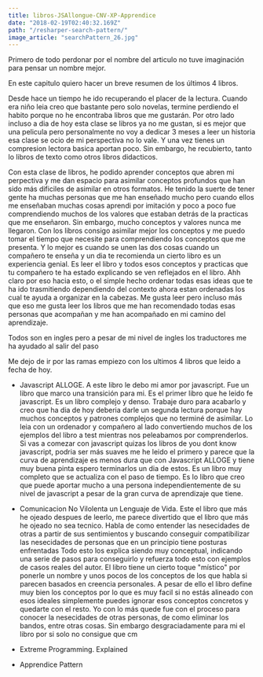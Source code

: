 ```yaml
---
title: libros-JSAllongue-CNV-XP-Apprendice
date: "2018-02-19T02:40:32.169Z"
path: "/resharper-search-pattern/"
image_article: "searchPattern_26.jpg"
---
```


Primero de todo perdonar por el nombre del articulo no tuve 
imaginación para pensar un nombre mejor.

En este capitulo quiero hacer un breve resumen de los últimos 4 libros.

Desde hace un tiempo he ido recuperando el placer de la lectura. Cuando era niño
leia creo que bastante pero solo novelas, termine perdiendo el habito porque
no he encontraba libros que me gustarán. Por otro lado incluso a dia de hoy esta 
clase se libros ya no me gustan, si es mejor que una pelicula pero personalmente no voy a dedicar
3 meses a leer un historia esa clase se ocio de mi perspectiva no lo vale. Y una vez tienes
un compresion lectora basica aportan poco. Sin embargo, he recubierto, tanto lo libros de 
texto como  otros libros didacticos.

Con esta clase de libros, he podido aprender conceptos que abren mi perpectiva y me dan espacio
para asimilar conceptos profundos que han sido más dificiles de asimilar en otros formatos.
He tenido la suerte de tener gente ha muchas personas que me han enseñado mucho pero 
cuando ellos me enseñaban muchas cosas aprendi por imitación y poco a poco fue comprendiendo
muchos de los valores que estaban detrás de la practicas que me enseñaron. Sin embargo,
mucho conceptos y valores nunca me llegaron. Con los libros consigo asimilar mejor 
los conceptos y me puedo tomar el tiempo que necesite para comprendiendo los conceptos
que me presenta. Y lo mejor es cuando se unen las dos cosas cuando un compañero te enseña
y un dia te recomienda un cierto libro es un experiencia genial. Es leer el libro y todos
esos conceptos y practicas que tu compañero te ha estado explicando se ven reflejados en el
libro. Ahh claro por eso hacia esto, o el simple hecho ordenar todas esas ideas que te 
ha ido trasmitiendo dependiendo del contexto ahora estan ordenadas los cual te ayuda a organizar en
la cabezas. Me gusta leer pero incluso más que eso me gusta leer los libros que me han
recomendado todas esas personas que acompañan y me han acompañado en mi camino del aprendizaje.

Todos son en ingles pero a pesar de mi nivel de ingles los traductores
 me ha ayudado al salir del paso

Me dejo de ir por las ramas empiezo con los ultimos 4 libros que leido a fecha de hoy.

- Javascript ALLOGE.
A este libro le debo mi amor por javascript. Fue un libro que marco una transición para mi.
Es el primer libro que he leido fe javascript.
Es un libro complejo y denso. Trabaje duro para acabarlo y creo que ha dia de hoy deberia
darle un segunda lectura porque  hay muchos conceptos y patrones 
complejos que no terminé de asimilar.
Lo leia con un ordenador y compañero al lado convertiendo muchos de los ejemplos del 
libro a test mientras nos peleabamos por comprenderlos.
Si vas a comezar con javascript quizas los libros de you dont know javascript, podria ser más suaves
 me he leido el primero y parece que la curva de aprendizaje es menos dura que con Javascript ALLOGE y
 tiene muy buena pinta espero terminarlos un dia de estos.
Es un libro muy completo que se actualiza con el paso de tiempo. Es lo libro que creo
que puede aportar mucho a una persona independientemente de su nivel de javascript
a pesar de la gran curva de aprendizaje que tiene.





- Comunicacion No Vilolenta un Lenguaje de Vida.
Este el libro que más he ojeado despues de leerlo, me parece divertido que el libro que
más he ojeado no sea tecnico.
Habla de como entender las nesecidades de otras a partir de sus sentimientos y buscando
conseguir compatibilizar las nesecidades de personas que en un principio tiene posturas enfrentadas
Todo esto los explica siendo muy conceptual, indicando una serie de pasos para conseguirlo y refuerza todo esto
con ejemplos de casos reales del autor. El libro tiene un cierto toque "místico" por ponerle un nombre y unos pocos de los conceptos de los que habla si parecen basados en creencia personales. A pesar de ello el libro define muy bien los conceptos  por lo que es muy facil si no estás alineado con esos ideales simplemente puedes ignorar esos conceptos concretos y quedarte con el resto. Yo con lo más quede fue con el proceso para conocer la nesecidades de otras personas, de como eliminar los bandos, entre otras cosas. Sin embargo desgraciadamente para mi el libro por si solo no consigue que cm



- Extreme Programming. Explained

- Apprendice Pattern


 
<!--stackedit_data:
eyJoaXN0b3J5IjpbLTEzNzMzMTYzMzRdfQ==
-->
